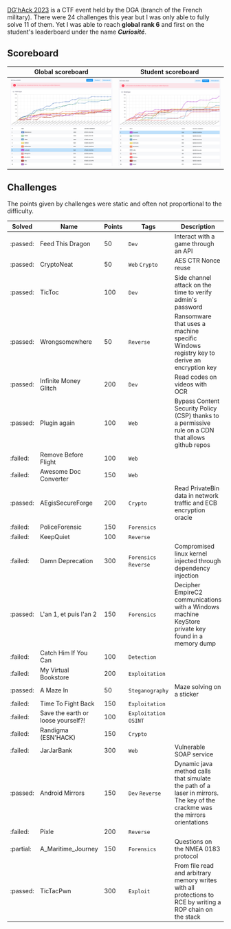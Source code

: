 [DG'hAck 2023](dghack.fr) is a CTF event held by the DGA (branch of the French military). There were 24 challenges this year but I was only able to fully solve 11 of them. Yet I was able to reach **global rank 6** and first on the student's leaderboard under the name **_Curiosité_**.

## Scoreboard

| Global scoreboard | Student scoreboard |
| ----------------- | ------------------ |
| ![Global scoreboard](_img/global_sb.png) | ![Student scoreboard](_img/student_sb.png) |

## Challenges

The points given by challenges were static and often not proportional to the difficulty.

| Solved | Name | Points | Tags | Description |
| ------ | ---- | ------ | ---- | ----------- |
| :passed: | Feed This Dragon | 50 | `Dev` | Interact with a game through an API |
| :passed: | CryptoNeat | 50 | `Web` `Crypto` | AES CTR Nonce reuse |
| :passed: | TicToc | 100 | `Dev` | Side channel attack on the time to verify admin's password |
| :passed: | Wrongsomewhere | 50 | `Reverse` | Ransomware that uses a machine specific Windows registry key to derive an encryption key |
| :passed: | Infinite Money Glitch | 200 | `Dev` | Read codes on videos with OCR |
| :passed: | Plugin again | 100 | `Web` | Bypass Content Security Policy (CSP) thanks to a permissive rule on a CDN that allows github repos |
| :failed: | Remove Before Flight | 100 | `Web` |  |
| :failed: | Awesome Doc Converter | 150 | `Web` |  |
| :passed: | AEgisSecureForge | 200 | `Crypto` | Read PrivateBin data in network traffic and ECB encryption oracle |
| :failed: | PoliceForensic | 150 | `Forensics` |  |
| :failed: | KeepQuiet | 100 | `Reverse` |  |
| :failed: | Damn Deprecation | 300 | `Forensics` `Reverse` | Compromised linux kernel injected through dependency injection |
| :passed: | L'an 1, et puis l'an 2 | 150 | `Forensics` | Decipher EmpireC2 communications with a Windows machine KeyStore private key found in a memory dump |
| :failed: | Catch Him If You Can | 100 | `Detection` |  |
| :failed: | My Virtual Bookstore | 200 | `Exploitation` |  |
| :passed: | A Maze In | 50 | `Steganography` | Maze solving on a sticker |
| :failed: | Time To Fight Back | 150 | `Exploitation` |  |
| :failed: | Save the earth or loose yourself?! | 100 | `Exploitation` `OSINT` |  |
| :failed: | Randigma (ESN'HACK) | 150 | `Crypto` |  |
| :failed: | JarJarBank | 300 | `Web` | Vulnerable SOAP service |
| :passed: | Android Mirrors | 150 | `Dev` `Reverse` | Dynamic java method calls that simulate the path of a laser in mirrors. The key of the crackme was the mirrors orientations |
| :failed: | Pixle | 200 | `Reverse` |  |
| :partial: | A_Maritime_Journey | 150 | `Forensics` | Questions on the NMEA 0183 protocol |
| :passed: | TicTacPwn | 300 | `Exploit` | From file read and arbitrary memory writes with all protections to RCE by writing a ROP chain on the stack |
